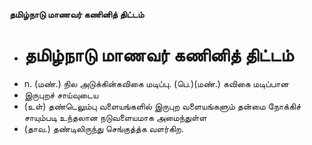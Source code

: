 **தமிழ்நாடு மாணவர் கணினித் திட்டம்**
- # தமிழ்நாடு மாணவர் கணினித் திட்டம்
- n. (மண்.) நில அடுக்கின்கவிகை மடிப்பு. (பெ.)(மண்.) கவிகை மடிப்பான
- இருபுறச் சாய்வுடைய
- (உள்) தண்டெலும்பு வளையங்களில் இருபுற வளையங்களும் தன்மை நோக்கிச் சாயும்படி உந்தலான நடுவளையமாக அமைந்துள்ள
- (தாவ.) தண்டிலிருந்து செங்குத்த்க வளர்கிற.

